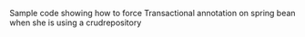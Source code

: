 Sample code showing how to force Transactional annotation on spring bean when she is using a crudrepository